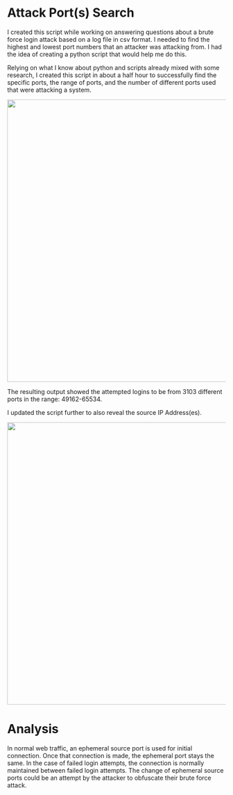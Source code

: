 # Attack Port(s) Search

I created this script while working on answering questions about a brute force login attack based on a log file in csv format. I needed to find the highest and lowest port numbers that an attacker was attacking from. I had the idea of creating a python script that would help me do this.

Relying on what I know about python and scripts already mixed with some research, I created this script in about a half hour to successfully find the specific ports, the range of ports, and the number of different ports used that were attacking a system.

<div align="left">

<img src="https://github.com/jj230/jj230/assets/93885534/c431a7cb-5683-4bc9-acab-14fbbaee0002" width = "650">

</div>

The resulting output showed the attempted logins to be from 3103 different ports in the range: 49162-65534.

I updated the script further to also reveal the source IP Address(es). 

<div align="left">

<img src="https://github.com/jj230/jj230/assets/93885534/d1c2e9e6-a3dc-418b-b246-56742a6a4ba8" width = "650">

</div>

# Analysis

In normal web traffic, an ephemeral source port is used for initial connection. Once that connection is made, the ephemeral port stays the same. In the case of failed login attempts, the connection is normally maintained between failed login attempts. The change of ephemeral source ports could be an attempt by the attacker to obfuscate their brute force attack.

